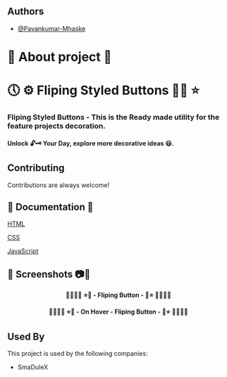 ## Authors

- [@Pavankumar-Mhaske](https://github.com/Pavankumar-Mhaske)

# 🚀 About project 💖

# 🕔 ⚙ Fliping Styled Buttons ✌🏻 ⭐

### Fliping Styled Buttons - This is the Ready made utility for the feature projects decoration.

#### Unlock 🔓🗝 Your Day, explore more decorative ideas 😃.

## Contributing

Contributions are always welcome!

## 📃 Documentation 📄

[HTML](https://developer.mozilla.org/en-US/docs/Web/HTML)

[CSS](https://developer.mozilla.org/en-US/docs/Web/CSS)

[JavaScript](https://developer.mozilla.org/en-US/docs/Web/JavaScript)

## 📸 Screenshots 📷🎥

<p align="center">
  <b> 🌴🎄🌳🌲 ⭐💖 - Fliping Button - 💖⭐ 🌲🌳🎄🌴 </b>
</p>

<p align="center">
  <b> 🌴🎄🌳🌲 ⭐💖 - On Hover - Fliping Button - 💖⭐ 🌲🌳🎄🌴 </b>
</p>

## Used By

This project is used by the following companies:

- SmaDuleX
